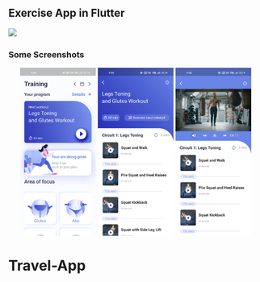 
## Exercise App in Flutter
![](https://img.shields.io/github/last-commit/ranjeetlab/Travel-App.svg?label=last%20update&style=flat)
<!-- <h4 align="start">
 This is a basic mobile application that uses the flutter framework to create a Travel App.
</h4> -->

### Some Screenshots

<p align="center">
<img src="img/1.jpg" width="150" hight="600" />
    
<img src="img/2.jpg" width="150" hight="600" />
    
<img src="img/3.jpg" width="150" hight="600" />
  
</p>

# Travel-App
